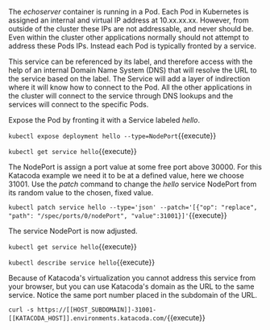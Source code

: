The _echoserver_ container is running in a Pod. Each Pod in Kubernetes is assigned an internal and virtual IP address at 10.xx.xx.xx. However, from outside of the cluster these IPs are not addressable, and never should be. Even within the cluster other applications normally should not attempt to address these Pods IPs. Instead each Pod is typically fronted by a service.

This service can be referenced by its label, and therefore access with the help of an internal Domain Name System (DNS) that will resolve the URL to the service based on the label. The Service will add a layer of indirection where it will know how to connect to the Pod. All the other applications in the cluster will connect to the service through DNS lookups and the services will connect to the specific Pods.

Expose the Pod by fronting it with a Service labeled _hello_.

`kubectl expose deployment hello --type=NodePort`{{execute}}

`kubectl get service hello`{{execute}}

The NodePort is assign a port value at some free port above 30000. For this Katacoda example we need it to be at a defined value, here we choose 31001. Use the _patch_ command to change the _hello_ service NodePort from its random value to the chosen, fixed value.

`kubectl patch service hello --type='json' --patch='[{"op": "replace", "path": "/spec/ports/0/nodePort", "value":31001}]'`{{execute}}

The service NodePort is now adjusted.

`kubectl get service hello`{{execute}}

`kubectl describe service hello`{{execute}}

Because of Katacoda's virtualization you cannot address this service from your browser, but you can use Katacoda's domain as the URL to the same service. Notice the same port number placed in the subdomain of the URL.

`curl -s https://[[HOST_SUBDOMAIN]]-31001-[[KATACODA_HOST]].environments.katacoda.com/`{{execute}}
